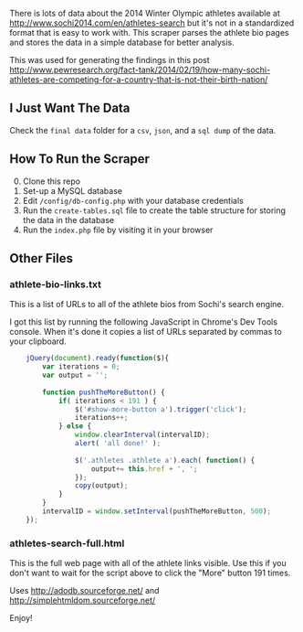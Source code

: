 There is lots of data about the 2014 Winter Olympic athletes available at http://www.sochi2014.com/en/athletes-search but it's not in a standardized format that is easy to work with. This scraper parses the athlete bio pages and stores the data in a simple database for better analysis.

This was used for generating the findings in this post http://www.pewresearch.org/fact-tank/2014/02/19/how-many-sochi-athletes-are-competing-for-a-country-that-is-not-their-birth-nation/ 

## I Just Want The Data ##
Check the `final data` folder for a `csv`, `json`, and a `sql dump` of the data.

## How To Run the Scraper ##
0. Clone this repo
0. Set-up a MySQL database
0. Edit `/config/db-config.php` with your database credentials
0. Run the `create-tables.sql` file to create the table structure for storing the data in the database
0. Run the `index.php` file by visiting it in your browser

## Other Files ##
### athlete-bio-links.txt ###
This is a list of URLs to all of the athlete bios from Sochi's search engine. 

I got this list by running the following JavaScript in Chrome's Dev Tools console. When it's done it copies a list of URLs separated by commas to your clipboard. 

```javascript
	jQuery(document).ready(function($){
		var iterations = 0;
		var output = '';
		
		function pushTheMoreButton() {
			if( iterations < 191 ) {
				$('#show-more-button a').trigger('click');
				iterations++;
			} else {
				window.clearInterval(intervalID);
				alert( 'all done!' );
				
				$('.athletes .athlete a').each( function() {
					output+= this.href + ', ';
				});
				copy(output);
			}
		}
		intervalID = window.setInterval(pushTheMoreButton, 500);
	});
```

### athletes-search-full.html ###
This is the full web page with all of the athlete links visible. Use this if you don't want to wait for the script above to click the "More" button 191 times.

Uses http://adodb.sourceforge.net/ and http://simplehtmldom.sourceforge.net/

Enjoy!
